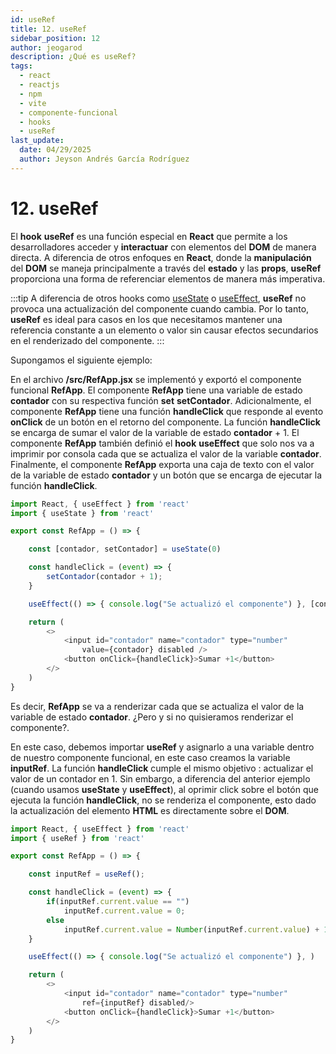 ```yaml
---
id: useRef
title: 12. useRef
sidebar_position: 12
author: jeogarod
description: ¿Qué es useRef?
tags:
  - react
  - reactjs
  - npm
  - vite
  - componente-funcional
  - hooks
  - useRef
last_update:
  date: 04/29/2025
  author: Jeyson Andrés García Rodríguez
---
```


# 12. useRef

El **hook** **useRef** es una función especial en **React** que permite a los desarrolladores acceder y **interactuar** con elementos del **DOM** de manera directa. A diferencia de otros enfoques en **React**, donde la **manipulación** del **DOM** se maneja principalmente a través del **estado** y las **props**, **useRef** proporciona una forma de referenciar elementos de manera más imperativa.

:::tip
A diferencia de otros hooks como [useState](/docs/reactjs/useState.md) o [useEffect](/docs/reactjs/useEffect.md), **useRef** no provoca una actualización del componente cuando cambia. Por lo tanto, **useRef** es ideal para casos en los que necesitamos mantener una referencia constante a un elemento o valor sin causar efectos secundarios en el renderizado del componente.
:::

Supongamos el siguiente ejemplo:

En el archivo **/src/RefApp.jsx** se implementó y exportó el componente funcional **RefApp**. El componente **RefApp** tiene una variable de estado **contador** con su respectiva función **set** **setContador**. Adicionalmente, el componente **RefApp** tiene una función **handleClick** que responde al evento **onClick** de un botón en el retorno del componente. La función **handleClick** se encarga de sumar el valor de la variable de estado **contador** + 1. El componente **RefApp** también definió el **hook** **useEffect** que solo nos va a imprimir por consola cada que se actualiza el valor de la variable **contador**. Finalmente, el componente **RefApp** exporta una caja de texto con el valor de la variable de estado **contador** y un botón que se encarga de ejecutar la función **handleClick**. 

```javascript title="/src/RefApp.jsx"
import React, { useEffect } from 'react'
import { useState } from 'react'

export const RefApp = () => {

    const [contador, setContador] = useState(0)

    const handleClick = (event) => {
        setContador(contador + 1);
    }

    useEffect(() => { console.log("Se actualizó el componente") }, [contador])

    return (
        <>
            <input id="contador" name="contador" type="number"
                value={contador} disabled />
            <button onClick={handleClick}>Sumar +1</button>
        </>
    )
}
```

Es decir, **RefApp** se va a renderizar cada que se actualiza el valor de la variable de estado **contador**. ¿Pero y si no quisieramos renderizar el componente?.

En este caso, debemos importar **useRef** y asignarlo a una variable dentro de nuestro componente funcional, en este caso creamos la variable **inputRef**. La función **handleClick** cumple el mismo objetivo : actualizar el valor de un contador en 1. Sin embargo, a diferencia del anterior ejemplo (cuando usamos **useState** y **useEffect**), al oprimir click sobre el botón que ejecuta la función **handleClick**, no se renderiza el componente, esto dado la actualización del elemento **HTML** es directamente sobre el **DOM**. 


```javascript title="/src/RefApp.jsx"
import React, { useEffect } from 'react'
import { useRef } from 'react'

export const RefApp = () => {

    const inputRef = useRef();

    const handleClick = (event) => {
        if(inputRef.current.value == "")
            inputRef.current.value = 0;
        else
            inputRef.current.value = Number(inputRef.current.value) + 1;
    }

    useEffect(() => { console.log("Se actualizó el componente") }, )

    return (
        <>
            <input id="contador" name="contador" type="number"
                ref={inputRef} disabled/>
            <button onClick={handleClick}>Sumar +1</button>
        </>
    )
}
```